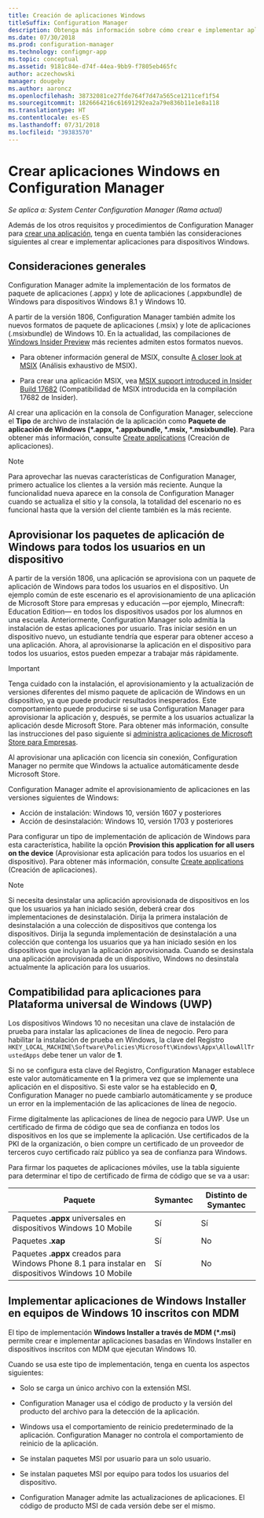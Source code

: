 ```yaml
---
title: Creación de aplicaciones Windows
titleSuffix: Configuration Manager
description: Obtenga más información sobre cómo crear e implementar aplicaciones Windows en Configuration Manager.
ms.date: 07/30/2018
ms.prod: configuration-manager
ms.technology: configmgr-app
ms.topic: conceptual
ms.assetid: 9181c84e-d74f-44ea-9bb9-f7805eb465fc
author: aczechowski
manager: dougeby
ms.author: aaroncz
ms.openlocfilehash: 38732081ce27fde764f7d47a565ce1211cef1f54
ms.sourcegitcommit: 1826664216c61691292ea2a79e836b11e1e8a118
ms.translationtype: HT
ms.contentlocale: es-ES
ms.lasthandoff: 07/31/2018
ms.locfileid: "39383570"
---
```

# <a name="create-windows-applications-in-configuration-manager"></a>Crear aplicaciones Windows en Configuration Manager

*Se aplica a: System Center Configuration Manager (Rama actual)*

Además de los otros requisitos y procedimientos de Configuration Manager para [crear una aplicación](/sccm/apps/deploy-use/create-applications), tenga en cuenta también las consideraciones siguientes al crear e implementar aplicaciones para dispositivos Windows.  



## <a name="bkmk_general"></a> Consideraciones generales  

Configuration Manager admite la implementación de los formatos de paquete de aplicaciones (.appx) y lote de aplicaciones (.appxbundle) de Windows para dispositivos Windows 8.1 y Windows 10.

A partir de la versión 1806, Configuration Manager también admite los nuevos formatos de paquete de aplicaciones (.msix) y lote de aplicaciones (.msixbundle) de Windows 10. En la actualidad, las compilaciones de [Windows Insider Preview](https://insider.windows.com/) más recientes admiten estos formatos nuevos.<!--1357427-->  

- Para obtener información general de MSIX, consulte [A closer look at MSIX](https://blogs.msdn.microsoft.com/sgern/2018/06/18/a-closer-look-at-msix/) (Análisis exhaustivo de MSIX).  

- Para crear una aplicación MSIX, vea [MSIX support introduced in Insider Build 17682](https://techcommunity.microsoft.com/t5/MSIX-Blog/MSIX-support-introduced-in-Insider-Build-17682/ba-p/202376) (Compatibilidad de MSIX introducida en la compilación 17682 de Insider).  

Al crear una aplicación en la consola de Configuration Manager, seleccione el **Tipo** de archivo de instalación de la aplicación como **Paquete de aplicación de Windows (\*.appx, \*.appxbundle, \*.msix, \*.msixbundle)**. Para obtener más información, consulte [Create applications](/sccm/apps/deploy-use/create-applications) (Creación de aplicaciones). 

> [!Note]  
> Para aprovechar las nuevas características de Configuration Manager, primero actualice los clientes a la versión más reciente. Aunque la funcionalidad nueva aparece en la consola de Configuration Manager cuando se actualiza el sitio y la consola, la totalidad del escenario no es funcional hasta que la versión del cliente también es la más reciente.<!--SCCMDocs issue 646-->  



## <a name="bkmk_provision"></a> Aprovisionar los paquetes de aplicación de Windows para todos los usuarios en un dispositivo
<!--1358310--> A partir de la versión 1806, una aplicación se aprovisiona con un paquete de aplicación de Windows para todos los usuarios en el dispositivo. Un ejemplo común de este escenario es el aprovisionamiento de una aplicación de Microsoft Store para empresas y educación —por ejemplo, Minecraft: Education Edition— en todos los dispositivos usados por los alumnos en una escuela. Anteriormente, Configuration Manager solo admitía la instalación de estas aplicaciones por usuario. Tras iniciar sesión en un dispositivo nuevo, un estudiante tendría que esperar para obtener acceso a una aplicación. Ahora, al aprovisionarse la aplicación en el dispositivo para todos los usuarios, estos pueden empezar a trabajar más rápidamente.

> [!Important]  
> Tenga cuidado con la instalación, el aprovisionamiento y la actualización de versiones diferentes del mismo paquete de aplicación de Windows en un dispositivo, ya que puede producir resultados inesperados. Este comportamiento puede producirse si se usa Configuration Manager para aprovisionar la aplicación y, después, se permite a los usuarios actualizar la aplicación desde Microsoft Store. Para obtener más información, consulte las instrucciones del paso siguiente si [administra aplicaciones de Microsoft Store para Empresas](/sccm/apps/deploy-use/manage-apps-from-the-windows-store-for-business#next-steps).  

Al aprovisionar una aplicación con licencia sin conexión, Configuration Manager no permite que Windows la actualice automáticamente desde Microsoft Store.  

Configuration Manager admite el aprovisionamiento de aplicaciones en las versiones siguientes de Windows:<!--SCCMDocs-pr issue 2762-->
- Acción de instalación: Windows 10, versión 1607 y posteriores
- Acción de desinstalación: Windows 10, versión 1703 y posteriores

Para configurar un tipo de implementación de aplicación de Windows para esta característica, habilite la opción **Provision this application for all users on the device** (Aprovisionar esta aplicación para todos los usuarios en el dispositivo). Para obtener más información, consulte [Create applications](/sccm/apps/deploy-use/create-applications) (Creación de aplicaciones).


> [!Note]  
> Si necesita desinstalar una aplicación aprovisionada de dispositivos en los que los usuarios ya han iniciado sesión, deberá crear dos implementaciones de desinstalación. Dirija la primera instalación de desinstalación a una colección de dispositivos que contenga los dispositivos. Dirija la segunda implementación de desinstalación a una colección que contenga los usuarios que ya han iniciado sesión en los dispositivos que incluyan la aplicación aprovisionada. Cuando se desinstala una aplicación aprovisionada de un dispositivo, Windows no desinstala actualmente la aplicación para los usuarios. 



## <a name="bkmk_uwp"></a> Compatibilidad para aplicaciones para Plataforma universal de Windows (UWP)  

Los dispositivos Windows 10 no necesitan una clave de instalación de prueba para instalar las aplicaciones de línea de negocio. Pero para habilitar la instalación de prueba en Windows, la clave del Registro `HKEY_LOCAL_MACHINE\Software\Policies\Microsoft\Windows\Appx\AllowAllTrustedApps` debe tener un valor de **1**.  

Si no se configura esta clave del Registro, Configuration Manager establece este valor automáticamente en **1** la primera vez que se implemente una aplicación en el dispositivo. Si este valor se ha establecido en **0**, Configuration Manager no puede cambiarlo automáticamente y se produce un error en la implementación de las aplicaciones de línea de negocio.  

Firme digitalmente las aplicaciones de línea de negocio para UWP. Use un certificado de firma de código que sea de confianza en todos los dispositivos en los que se implemente la aplicación. Use certificados de la PKI de la organización, o bien compre un certificado de un proveedor de terceros cuyo certificado raíz público ya sea de confianza para Windows.  

Para firmar los paquetes de aplicaciones móviles, use la tabla siguiente para determinar el tipo de certificado de firma de código que se va a usar:

| Paquete  | Symantec  | Distinto de Symantec  |
|---------|---------|---------|
| Paquetes **.appx** universales en dispositivos Windows 10 Mobile | Sí | Sí |
| Paquetes **.xap** | Sí | No | 
| Paquetes **.appx** creados para Windows Phone 8.1 para instalar en dispositivos Windows 10 Mobile | Sí | No | 



## <a name="bkmk_mdm-msi"></a> Implementar aplicaciones de Windows Installer en equipos de Windows 10 inscritos con MDM  

El tipo de implementación **Windows Installer a través de MDM (\*.msi)** permite crear e implementar aplicaciones basadas en Windows Installer en dispositivos inscritos con MDM que ejecutan Windows 10.  

Cuando se usa este tipo de implementación, tenga en cuenta los aspectos siguientes:    

-   Solo se carga un único archivo con la extensión MSI.  

-   Configuration Manager usa el código de producto y la versión del producto del archivo para la detección de la aplicación.  

-   Windows usa el comportamiento de reinicio predeterminado de la aplicación. Configuration Manager no controla el comportamiento de reinicio de la aplicación.  

-   Se instalan paquetes MSI por usuario para un solo usuario.  

-   Se instalan paquetes MSI por equipo para todos los usuarios del dispositivo.  

-   Configuration Manager admite las actualizaciones de aplicaciones. El código de producto MSI de cada versión debe ser el mismo.  
